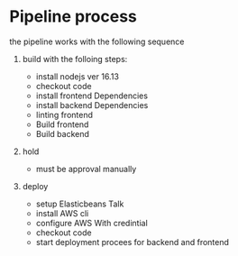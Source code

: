 # Pipeline process

the pipeline works with the following sequence

1. build
   with the folloing steps:
   - install nodejs ver 16.13
   - checkout code
   - install frontend Dependencies
   - install backend Dependencies
   - linting frontend
   - Build frontend
   - Build backend
2. hold

   - must be approval manually

3. deploy
   - setup Elasticbeans Talk
   - install AWS cli
   - configure AWS With credintial
   - checkout code
   - start deployment procees for backend and frontend
